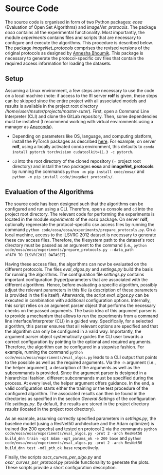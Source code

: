 # Source Code

The source code is organised in form of two Python packages: _eosa_ (Evaluation of Open Set Algorithms) and _imageNet_protocols_. The package _eosa_ contains all the experimental functionality. Most importantly, the module _experiments_ contains files and scripts that are necessary to configure and execute the algorithms. This procedure is described below. The package _imageNet_protocols_ comprises the revised versions of the original protocols as designed by [Annesha Bhoumik](https://www.merlin.uzh.ch/publication/show/21577). This package is necessary to generate the protocol-specific csv files that contain the required access information for loading the datasets.

## Setup

Assuming a Linux environment, a few steps are necessary to use the code on a local machine (note: if access to the IfI server **rolf** is given, these steps can be skipped since the entire project with all associated models and results is available in the project root directory _/home/user/msuter/projects/master-suter_). First, open a Command Line Interpreter (CLI) and clone the GitLab repository. Then, some dependencies must be installed (I recommend working with virtual environments using a manager as [Anaconda](https://www.anaconda.com/)).

- Depending on parameters like OS, language, and computing platform, install the PyTorch packages as described [here](https://pytorch.org/get-started/locally/). For example, on server **rolf**, using a locally activated conda environment, this defaults to `conda install pytorch torchvision cudatoolkit=11.3 -c pytorch`.

- `cd` into the root directory of the cloned repository (= project root directory) and install the two packages **eosa** and **imageNet_protocols** by running the commands `python -m pip install code/eosa/` and `python -m pip install code/imageNet_protocols/`.

## Evaluation of the Algorithms

The source code has been designed such that the algorithms can be configured and run using a CLI. Therefore, open a console and `cd` into the project root directory. The relevant code for performing the experiments is located in the module _experiments_ of the _eosa_ package. On server **rolf**, optionally regenerate the protocol-specific csv access files by running the command `python code/eosa/eosa/experiments/prepare_protocols.py`. On a local machine, access to the ILSVRC 2012 dataset is necessary to generate these csv access files. Therefore, the filesystem path to the dataset's root directory must be passed as an argument to the command (i.e., `python code/eosa/eosa/experiments/prepare_protocols.py --data_path <PATH_TO_ILSVRC2012_DATASET`).

Having these access files, the algorithms can now be evaluated on the different protocols. The files _eval_algos.py_ and _settings.py_ build the basis for running the algorithms. The configuration file _settings.py_ contains important configuration (hyper)parameters that are associated with the different algorithms. Hence, before evaluating a specific algorithm, possibly adjust the relevant parameters in this file (a description of these parameters is provided in the file itself). Afterwards, the script _eval_algos.py_ can be executed in combination with additional configuration options. Internally, this script relies on an argument parser object that performs the necessary checks on the passed arguments. The basic idea of this argument parser is to provide a mechanism that allows to run the experiments from a command line interface/interpreter (CLI) in a guided way. Specifically, for a selected algorithm, this parser ensures that all relevant options are specified and that the algorithm can only be configured in a valid way. Importantly, the argument parser object systematically guides the CLI user towards a correct configuration by pointing to the optional and required arguments. Therefore, the algorithm can be configured in a stepwise fashion. For example, running the command `python code/eosa/eosa/experiments/eval_algos.py` leads to a CLI output that points to the possible as well as the required arguments. Via the `-h` argument (i.e., the helper argument), a description of the arguments as well as the subcommands is provided. Since the argument parser is designed in a hierarchical fashion, different subcommands must be specified during the process. At every level, the helper argument offers guidance. In the end, a valid configuration starts either the training or the test procedure of the configured algorithm. The associated results can then be found in the directories as specified in the section _General Settings_ of the configuration file _settings.py_. By default, the results are stored in the project directory _results_ (located in the project root directory).

As an example, assuming correctly specified parameters in _settings.py_, the baseline model (using a ResNet50 architecture and the Adam optimizer) is trained (for 200 epochs) and tested on protocol 2 via the commands `python code/eosa/eosa/experiments/eval_algos.py -prot 2 -arch ResNet50 build_dnn train -opt Adam -opt_params_ok -e 200 base` and `python code/eosa/eosa/experiments/eval_algos.py -prot 2 -arch ResNet50 build_dnn test -mdl_pth_ok base` respectively.

Finally, the scripts _oscr_curves_per_algo.py_ and _oscr_curves_per_protocol.py_ provide functionality to generate the plots. These scripts provide a short configuration description.
